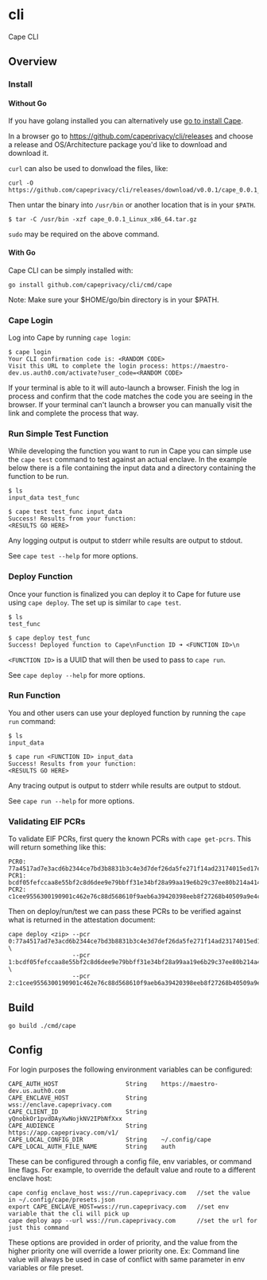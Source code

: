 # cli

Cape CLI

## Overview

### Install

#### Without Go

If you have golang installed you can alternatively use [go to install Cape](#with-go).

In a browser go to https://github.com/capeprivacy/cli/releases and choose a release and OS/Architecture
package you'd like to download and download it.

`curl` can also be used to donwload the files, like:

```
curl -O https://github.com/capeprivacy/cli/releases/download/v0.0.1/cape_0.0.1_Linux_x86_64.tar.gz
```

Then untar the binary into `/usr/bin` or another location that is in your `$PATH`.

```
$ tar -C /usr/bin -xzf cape_0.0.1_Linux_x86_64.tar.gz
```

`sudo` may be required on the above command.

#### With Go

Cape CLI can be simply installed with:

```
go install github.com/capeprivacy/cli/cmd/cape
```

Note: Make sure your $HOME/go/bin directory is in your $PATH.

### Cape Login

Log into Cape by running `cape login`:

```
$ cape login
Your CLI confirmation code is: <RANDOM CODE>
Visit this URL to complete the login process: https://maestro-dev.us.auth0.com/activate?user_code=<RANDOM CODE>
```

If your terminal is able to it will auto-launch a browser. Finish the log in process and confirm that the code matches
the code you are seeing in the browser. If your terminal can't launch a browser you can manually visit the link and complete
the process that way.

### Run Simple Test Function

While developing the function you want to run in Cape you can simple use the `cape test` command
to test against an actual enclave. In the example below there is a file containing the input data and a
directory containing the function to be run.

```
$ ls
input_data test_func

$ cape test test_func input_data
Success! Results from your function:
<RESULTS GO HERE>
```

Any logging output is output to stderr while results are output to stdout.

See `cape test --help` for more options.

### Deploy Function

Once your function is finalized you can deploy it to Cape for future use using `cape deploy`. The set up is similar
to `cape test`.

```
$ ls
test_func

$ cape deploy test_func
Success! Deployed function to Cape\nFunction ID ➜ <FUNCTION ID>\n
```

`<FUNCTION ID>` is a UUID that will then be used to pass to `cape run`.

See `cape deploy --help` for more options.

### Run Function

You and other users can use your deployed function by running the `cape run` command:

```
$ ls
input_data

$ cape run <FUNCTION ID> input_data
Success! Results from your function:
<RESULTS GO HERE>
```

Any tracing output is output to stderr while results are output to stdout.

See `cape run --help` for more options.

### Validating EIF PCRs

To validate EIF PCRs, first query the known PCRs with `cape get-pcrs`. This will return something like this:

```
PCR0:	77a4517ad7e3acd6b2344ce7bd3b8831b3c4e3d7def26da5fe271f14ad23174015ed17eb0df853f545c2eb8ae83f4d9d
PCR1:	bcdf05fefccaa8e55bf2c8d6dee9e79bbff31e34bf28a99aa19e6b29c37ee80b214a414b7607236edf26fcb78654e63f
PCR2:	c1cee9556300190901c462e76c88d568610f9aeb6a39420398eeb8f27268b40509a9e4c833f622486a01c499eb9efbdd
```

Then on deploy/run/test we can pass these PCRs to be verified against what is returned in the attestation document:

```
cape deploy <zip> --pcr 0:77a4517ad7e3acd6b2344ce7bd3b8831b3c4e3d7def26da5fe271f14ad23174015ed17eb0df853f545c2eb8ae83f4d9d \
                  --pcr 1:bcdf05fefccaa8e55bf2c8d6dee9e79bbff31e34bf28a99aa19e6b29c37ee80b214a414b7607236edf26fcb78654e63f \
                  --pcr 2:c1cee9556300190901c462e76c88d568610f9aeb6a39420398eeb8f27268b40509a9e4c833f622486a01c499eb9efbddg
```

## Build

```
go build ./cmd/cape
```

## Config

For login purposes the following environment variables can be configured:

```
CAPE_AUTH_HOST                   String    https://maestro-dev.us.auth0.com
CAPE_ENCLAVE_HOST                String    wss://enclave.capeprivacy.com
CAPE_CLIENT_ID                   String    yQnobkOr1pvdDAyXwNojkNV2IPbNfXxx
CAPE_AUDIENCE                    String    https://app.capeprivacy.com/v1/
CAPE_LOCAL_CONFIG_DIR            String    ~/.config/cape
CAPE_LOCAL_AUTH_FILE_NAME        String    auth
```

These can be configured through a config file, env variables, or command line flags.
For example, to override the default value and route to a different enclave host:
```
cape config enclave_host wss://run.capeprivacy.com   //set the value in ~/.config/cape/presets.json
export CAPE_ENCLAVE_HOST=wss://run.capeprivacy.com   //set env variable that the cli will pick up
cape deploy app --url wss://run.capeprivacy.com      //set the url for just this command
```
These options are provided in order of priority, and the value from the higher priority one will override a lower priority one. Ex: Command line value will always be used in case of conflict with same parameter in env variables or file preset.
